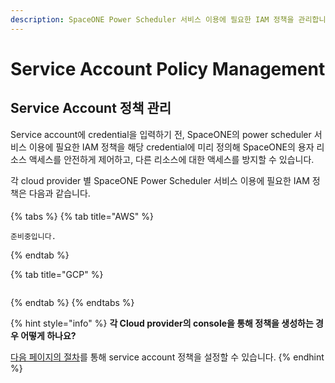 ```yaml
---
description: SpaceONE Power Scheduler 서비스 이용에 필요한 IAM 정책을 관리합니다.
---
```


# Service Account Policy Management

## Service Account 정책 관리

Service account에 credential을 입력하기 전, SpaceONE의 power scheduler 서비스 이용에 필요한 IAM 정책을 해당 credential에 미리 정의해 SpaceONE의 용자 리소스 액세스를 안전하게 제어하고, 다른 리소스에 대한 액세스를 방지할 수 있습니다.  

각 cloud provider 별 SpaceONE Power Scheduler 서비스 이용에 필요한 IAM 정책은 다음과 같습니다. 

#### 

{% tabs %}
{% tab title="AWS" %}
```text
준비중입니다. 
```
{% endtab %}

{% tab title="GCP" %}
```

```
{% endtab %}
{% endtabs %}

 

{% hint style="info" %}
**각 Cloud provider의 console을 통해 정책을 생성하는 경우 어떻게 하나요?** 

[다음 페이지의 절차]()를 통해 service account 정책을 설정할 수 있습니다. 
{% endhint %}






